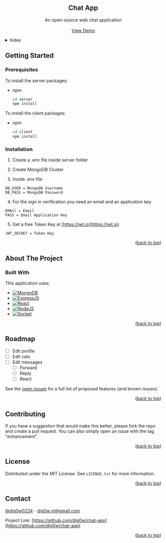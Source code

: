 <!-- PROJECT LOGO -->
<br />
<div align="center">
  <h2 align="center">Chat App</h2>

  <p align="center">
    An open-source web chat application
    <br />
    <br />
    <a href="https://github.com/dig0w/chat-app">View Demo</a>
  </p>
</div>



<!-- Index -->
<details>
  <summary>Index</summary>
  <ol>
    <li>
      <a href="#getting-started">Getting Started</a>
      <ul>
        <li><a href="#prerequisites">Prerequisites</a></li>
        <li><a href="#installation">Installation</a></li>
      </ul>
    </li>
    <li>
      <a href="#about-the-project">About The Project</a>
      <ul>
        <li><a href="#built-with">Built With</a></li>
      </ul>
    </li>
    <li><a href="#roadmap">Roadmap</a></li>
    <li><a href="#contributing">Contributing</a></li>
    <li><a href="#license">License</a></li>
    <li><a href="#contact">Contact</a></li>
  </ol>
</details>


<!-- GETTING STARTED -->
## Getting Started

### Prerequisites

To install the server packages:
* npm
  ```sh
  cd server
  npm install
  ```


To install the client packages:
* npm
  ```sh
  cd client
  npm install
  ```

### Installation

1. Create a .env file inside server folder

2. Create MongoDB Cluster

3. Inside .env file
  ```env
  DB_USER = MongoDB Username
  DB_PASS = MongoDB Password
  ```

4. For the sign in verification you need an email and an application key
  ```env
  EMAil = Email
  PASS = Email Application Key
  ```

5. Get a free Token Key at [https://jwt.io](https://jwt.io)
  ```env
  JWT_SECRET = Token Key
  ```

<p align="right">(<a href="#readme-top">back to top</a>)</p>



<!-- ABOUT THE PROJECT -->
## About The Project

### Built With

This application uses:

* [![MongoDB][MongoDB.com]][MongoDB-url]
* [![ExpressJS][ExpressJS.com]][ExpressJS-url]
* [![React][React.js]][React-url]
* [![NodeJS][NodeJS.org]][NodeJS-url]
* [![Socket][Socket.io]][Socket-url]

<p align="right">(<a href="#readme-top">back to top</a>)</p>



<!-- ROADMAP -->
## Roadmap

- [ ] Edit profile
- [ ] Edit cats
- [ ] Edit messages
    - [ ] Forward
    - [ ] Reply
    - [ ] React

See the [open issues](https://github.com/dig0w/chat-app/issues) for a full list of proposed features (and known issues).

<p align="right">(<a href="#readme-top">back to top</a>)</p>



<!-- CONTRIBUTING -->
## Contributing

If you have a suggestion that would make this better, please fork the repo and create a pull request. You can also simply open an issue with the tag "enhancement".

<p align="right">(<a href="#readme-top">back to top</a>)</p>



<!-- LICENSE -->
## License

Distributed under the MIT License. See `LICENSE.txt` for more information.

<p align="right">(<a href="#readme-top">back to top</a>)</p>



<!-- CONTACT -->
## Contact

[@dig0w0224](https://twitter.com/dig0w0224) - dig0w.yt@gmail.com

Project Link: [https://github.com/dig0w/chat-app](https://github.com/dig0w/chat-app)

<p align="right">(<a href="#readme-top">back to top</a>)</p>



<!-- MARKDOWN LINKS & IMAGES -->
<!-- https://www.markdownguide.org/basic-syntax/#reference-style-links -->
[contributors-shield]: https://img.shields.io/github/contributors/othneildrew/Best-README-Template.svg?style=for-the-badge
[contributors-url]: https://github.com/othneildrew/Best-README-Template/graphs/contributors
[forks-shield]: https://img.shields.io/github/forks/othneildrew/Best-README-Template.svg?style=for-the-badge
[forks-url]: https://github.com/othneildrew/Best-README-Template/network/members
[stars-shield]: https://img.shields.io/github/stars/othneildrew/Best-README-Template.svg?style=for-the-badge
[stars-url]: https://github.com/othneildrew/Best-README-Template/stargazers
[issues-shield]: https://img.shields.io/github/issues/othneildrew/Best-README-Template.svg?style=for-the-badge
[issues-url]: https://github.com/othneildrew/Best-README-Template/issues
[license-shield]: https://img.shields.io/github/license/othneildrew/Best-README-Template.svg?style=for-the-badge
[license-url]: https://github.com/othneildrew/Best-README-Template/blob/master/LICENSE.txt
[linkedin-shield]: https://img.shields.io/badge/-LinkedIn-black.svg?style=for-the-badge&logo=linkedin&colorB=555
[linkedin-url]: https://linkedin.com/in/othneildrew
[product-screenshot]: images/screenshot.png
[MongoDB.com]: https://img.shields.io/badge/MongoDB-20232A?style=for-the-badge&logo=mongodb&logoColor=00FE69
[MongoDB-url]: https://www.mongodb.com/
[ExpressJS.com]: https://img.shields.io/badge/Express-20232A?style=for-the-badge&logo=express&logoColor=259DFF
[ExpressJS-url]: https://expressjs.com/
[React.js]: https://img.shields.io/badge/React-20232A?style=for-the-badge&logo=react&logoColor=61DAFB
[React-url]: https://reactjs.org/
[NodeJS.org]: https://img.shields.io/badge/NodeJS-20232A?style=for-the-badge&logo=nodedotjs&logoColor=5FA04E
[NodeJS-url]: https://nodejs.org/
[Socket.io]: https://img.shields.io/badge/Socket-20232A?style=for-the-badge&logo=socketdotio&logoColor=FEFEFE
[Socket-url]: https://socket.io/

